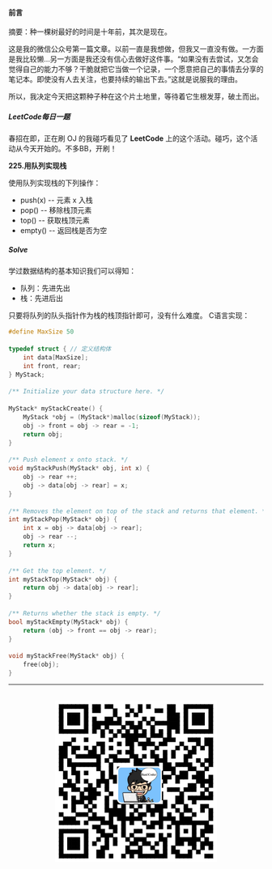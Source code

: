 #### 前言

摘要：种一棵树最好的时间是十年前，其次是现在。

这是我的微信公众号第一篇文章。以前一直是我想做，但我又一直没有做。一方面是我比较懒...另一方面是我还没有信心去做好这件事。“如果没有去尝试，又怎会觉得自己的能力不够？干脆就把它当做一个记录，一个愿意把自己的事情去分享的笔记本。即使没有人去关注，也要持续的输出下去。”这就是说服我的理由。

所以，我决定今天把这颗种子种在这个片土地里，等待着它生根发芽，破土而出。

##### LeetCode每日一题

春招在即，正在刷 OJ 的我碰巧看见了 **LeetCode** 上的这个活动。碰巧，这个活动从今天开始的。不多BB，开刷！

**225.用队列实现栈**

使用队列实现栈的下列操作：

* push(x) -- 元素 x 入栈
* pop() -- 移除栈顶元素
* top() -- 获取栈顶元素
* empty() -- 返回栈是否为空

##### Solve

学过数据结构的基本知识我们可以得知：

* 队列：先进先出
* 栈：先进后出

只要将队列的队头指针作为栈的栈顶指针即可，没有什么难度。 C语言实现：

```c
#define MaxSize 50

typedef struct { // 定义结构体
    int data[MaxSize];
    int front, rear;
} MyStack;

/** Initialize your data structure here. */

MyStack* myStackCreate() {
    MyStack *obj = (MyStack*)malloc(sizeof(MyStack));
    obj -> front = obj -> rear = -1;
    return obj;
}

/** Push element x onto stack. */
void myStackPush(MyStack* obj, int x) {
    obj -> rear ++;
    obj -> data[obj -> rear] = x;
}

/** Removes the element on top of the stack and returns that element. */
int myStackPop(MyStack* obj) {
    int x = obj -> data[obj -> rear];
    obj -> rear --;
    return x;
}

/** Get the top element. */
int myStackTop(MyStack* obj) {
    return obj -> data[obj -> rear];
}

/** Returns whether the stack is empty. */
bool myStackEmpty(MyStack* obj) {
    return (obj -> front == obj -> rear);
}

void myStackFree(MyStack* obj) {
    free(obj);
}
```

<div align="center">
    <hr>
    <br>
    <img width="320px" src="https://github.com/RunCoderHang/LeetCode-Notes/blob/master/image/wxgzh-hang.png"></img>
</div>